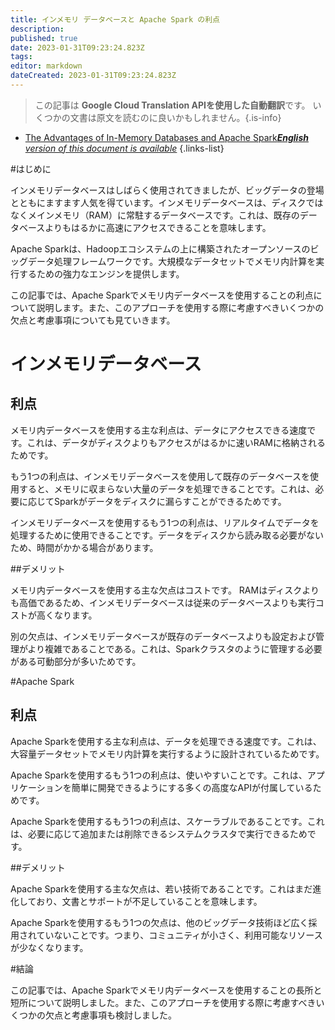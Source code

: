 ```yaml
---
title: インメモリ データベースと Apache Spark の利点
description: 
published: true
date: 2023-01-31T09:23:24.823Z
tags: 
editor: markdown
dateCreated: 2023-01-31T09:23:24.823Z
---
```


> この記事は **Google Cloud Translation APIを使用した自動翻訳**です。
いくつかの文書は原文を読むのに良いかもしれません。{.is-info}

- [The Advantages of In-Memory Databases and Apache Spark***English** version of this document is available*](/en/Knowledge-base/Common/the-advantages-of-in-memory-databases-and-apache-spark)
{.links-list}



#はじめに

インメモリデータベースはしばらく使用されてきましたが、ビッグデータの登場とともにますます人気を得ています。インメモリデータベースは、ディスクではなくメインメモリ（RAM）に常駐するデータベースです。これは、既存のデータベースよりもはるかに高速にアクセスできることを意味します。

 Apache Sparkは、Hadoopエコシステムの上に構築されたオープンソースのビッグデータ処理フレームワークです。大規模なデータセットでメモリ内計算を実行するための強力なエンジンを提供します。

この記事では、Apache Sparkでメモリ内データベースを使用することの利点について説明します。また、このアプローチを使用する際に考慮すべきいくつかの欠点と考慮事項についても見ていきます。

# インメモリデータベース

## 利点

メモリ内データベースを使用する主な利点は、データにアクセスできる速度です。これは、データがディスクよりもアクセスがはるかに速いRAMに格納されるためです。

もう1つの利点は、インメモリデータベースを使用して既存のデータベースを使用すると、メモリに収まらない大量のデータを処理できることです。これは、必要に応じてSparkがデータをディスクに漏らすことができるためです。

インメモリデータベースを使用するもう1つの利点は、リアルタイムでデータを処理するために使用できることです。データをディスクから読み取る必要がないため、時間がかかる場合があります。

##デメリット

メモリ内データベースを使用する主な欠点はコストです。 RAMはディスクよりも高価であるため、インメモリデータベースは従来のデータベースよりも実行コストが高くなります。

別の欠点は、インメモリデータベースが既存のデータベースよりも設定および管理がより複雑であることである。これは、Sparkクラスタのように管理する必要がある可動部分が多いためです。

#Apache Spark

## 利点

Apache Sparkを使用する主な利点は、データを処理できる速度です。これは、大容量データセットでメモリ内計算を実行するように設計されているためです。

Apache Sparkを使用するもう1つの利点は、使いやすいことです。これは、アプリケーションを簡単に開発できるようにする多くの高度なAPIが付属しているためです。

Apache Sparkを使用するもう1つの利点は、スケーラブルであることです。これは、必要に応じて追加または削除できるシステムクラスタで実行できるためです。

##デメリット

Apache Sparkを使用する主な欠点は、若い技術であることです。これはまだ進化しており、文書とサポートが不足していることを意味します。

Apache Sparkを使用するもう1つの欠点は、他のビッグデータ技術ほど広く採用されていないことです。つまり、コミュニティが小さく、利用可能なリソースが少なくなります。

#結論

この記事では、Apache Sparkでメモリ内データベースを使用することの長所と短所について説明しました。また、このアプローチを使用する際に考慮すべきいくつかの欠点と考慮事項も検討しました。